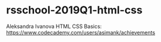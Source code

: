 # rsschool-2019Q1-html-css
Aleksandra Ivanova
HTML CSS Basics: https://www.codecademy.com/users/asimank/achievements
